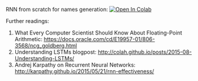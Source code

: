 ﻿RNN from scratch for names generation:
[![Open In Colab](https://colab.research.google.com/assets/colab-badge.svg)](https://colab.research.google.com/github/neychev/made_nlp_course/spring2021/week00_RNNs_and_Language_Models/practice_rnn_from_scratch.ipynb)

Further readings:
1. What Every Computer Scientist Should Know About Floating-Point Arithmetic: https://docs.oracle.com/cd/E19957-01/806-3568/ncg_goldberg.html
2. Understanding LSTMs blogpost: http://colah.github.io/posts/2015-08-Understanding-LSTMs/
3. Andrej Karpathy on Recurrent Neural Networks: http://karpathy.github.io/2015/05/21/rnn-effectiveness/
